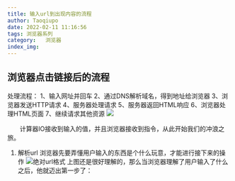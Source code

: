 ```yaml
---
title: 输入url到出现内容的流程
author: Taoqiupo
date: 2022-02-11 11:16:56
tags: 浏览器系列
category:   浏览器
index_img: 
---
```

## 浏览器点击链接后的流程
处理流程：
1、输入网址并回车
2、通过DNS解析域名，得到地址给浏览器
3、浏览器发送HTTP请求
4、服务器处理请求
5、服务器返回HTML响应
6、浏览器处理HTML页面
7、继续请求其他资源
![](https://proxy.qiupo.workers.dev/?https://raw.githubusercontent.com/qiupo/myImages/master/img/20201124110413.png)

&emsp;&emsp;计算器IO接收到输入的值，并且浏览器接收到指令，从此开始我们的冲浪之旅。  
   1. 解析url
   浏览器先要弄懂用户输入的东西是个什么玩意，才能进行接下来的操作
   ![](https://proxy.qiupo.workers.dev/?https://raw.githubusercontent.com/qiupo/myImages/master/img/202202111049837.jpeg '绝对url格式')
   上图还是很好理解的，那么当浏览器理解了用户输入了什么之后，他就迈出第一步了：
    